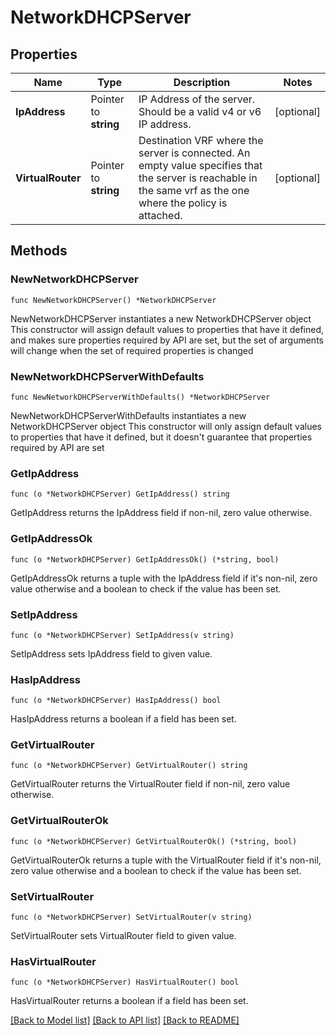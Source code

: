 # NetworkDHCPServer

## Properties

Name | Type | Description | Notes
------------ | ------------- | ------------- | -------------
**IpAddress** | Pointer to **string** | IP Address of the server. Should be a valid v4 or v6 IP address. | [optional] 
**VirtualRouter** | Pointer to **string** | Destination VRF where the server is connected. An empty value specifies that the server is reachable in the same vrf as the one where the policy is attached. | [optional] 

## Methods

### NewNetworkDHCPServer

`func NewNetworkDHCPServer() *NetworkDHCPServer`

NewNetworkDHCPServer instantiates a new NetworkDHCPServer object
This constructor will assign default values to properties that have it defined,
and makes sure properties required by API are set, but the set of arguments
will change when the set of required properties is changed

### NewNetworkDHCPServerWithDefaults

`func NewNetworkDHCPServerWithDefaults() *NetworkDHCPServer`

NewNetworkDHCPServerWithDefaults instantiates a new NetworkDHCPServer object
This constructor will only assign default values to properties that have it defined,
but it doesn't guarantee that properties required by API are set

### GetIpAddress

`func (o *NetworkDHCPServer) GetIpAddress() string`

GetIpAddress returns the IpAddress field if non-nil, zero value otherwise.

### GetIpAddressOk

`func (o *NetworkDHCPServer) GetIpAddressOk() (*string, bool)`

GetIpAddressOk returns a tuple with the IpAddress field if it's non-nil, zero value otherwise
and a boolean to check if the value has been set.

### SetIpAddress

`func (o *NetworkDHCPServer) SetIpAddress(v string)`

SetIpAddress sets IpAddress field to given value.

### HasIpAddress

`func (o *NetworkDHCPServer) HasIpAddress() bool`

HasIpAddress returns a boolean if a field has been set.

### GetVirtualRouter

`func (o *NetworkDHCPServer) GetVirtualRouter() string`

GetVirtualRouter returns the VirtualRouter field if non-nil, zero value otherwise.

### GetVirtualRouterOk

`func (o *NetworkDHCPServer) GetVirtualRouterOk() (*string, bool)`

GetVirtualRouterOk returns a tuple with the VirtualRouter field if it's non-nil, zero value otherwise
and a boolean to check if the value has been set.

### SetVirtualRouter

`func (o *NetworkDHCPServer) SetVirtualRouter(v string)`

SetVirtualRouter sets VirtualRouter field to given value.

### HasVirtualRouter

`func (o *NetworkDHCPServer) HasVirtualRouter() bool`

HasVirtualRouter returns a boolean if a field has been set.


[[Back to Model list]](../README.md#documentation-for-models) [[Back to API list]](../README.md#documentation-for-api-endpoints) [[Back to README]](../README.md)



